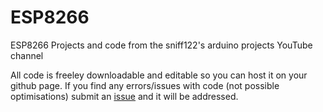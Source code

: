 # ESP8266
ESP8266 Projects and code from the sniff122's arduino projects YouTube channel

All code is freeley downloadable and editable so you can host it on your github page. If you find any errors/issues with code (not possible optimisations) submit an [issue](../../issues) and it will be addressed.
